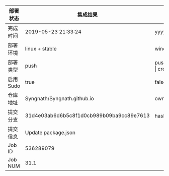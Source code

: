 部署状态 | 集成结果 | 参考值
---|---|---
完成时间 | 2019-05-23 21:33:24 | yyyy-mm-dd hh:mm:ss
部署环境 | linux + stable | window \| linux + stable
部署类型 | push | push \| pull_request \| api \| cron
启用Sudo | true | false \| true
仓库地址 | Syngnath/Syngnath.github.io | owner_name/repo_name
提交分支 | 31d4e03ab6d6b5c8f1d0cb989b09ba9cc89e7613 | hash 16位
提交信息 | Update package.json |
Job ID   | 536289079 |
Job NUM  | 31.1 |
